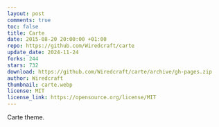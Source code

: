 ```yaml
---
layout: post
comments: true
toc: false
title: Carte
date: 2015-08-20 20:00:00 +01:00
repo: https://github.com/Wiredcraft/carte
update_date: 2024-11-24
forks: 244
stars: 732
download: https://github.com/Wiredcraft/carte/archive/gh-pages.zip
author: Wiredcraft
thumbnail: carte.webp
license: MIT
license_link: https://opensource.org/license/MIT
---
```


Carte theme.
